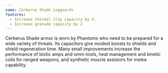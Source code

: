 ```yaml
---
name: Cerberus Shade Legguards
features:
  - Increase thermal clip capacity by 4.
  - Increase grenade capacity by 2
---
```

Cerberus Shade armor is worn by Phantoms who need to be prepared for a wide variety of threats. Its 
capacitors give modest boosts to shields and shield regeneration time. Many small improvements 
increase the performance of biotic amps and omni-tools, heat management and kinetic coils for ranged 
weapons, and synthetic muscle assistors for melee capability.